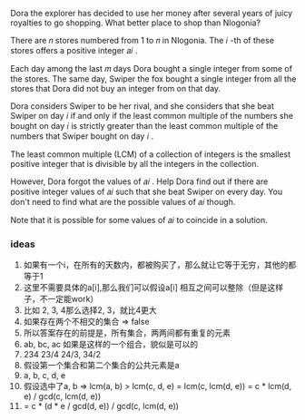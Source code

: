 Dora the explorer has decided to use her money after several years of juicy royalties to go shopping. What better place to shop than Nlogonia?

There are 𝑛
 stores numbered from 1
 to 𝑛
 in Nlogonia. The 𝑖
-th of these stores offers a positive integer 𝑎𝑖
.

Each day among the last 𝑚
 days Dora bought a single integer from some of the stores. The same day, Swiper the fox bought a single integer from all the stores that Dora did not buy an integer from on that day.

Dora considers Swiper to be her rival, and she considers that she beat Swiper on day 𝑖
 if and only if the least common multiple of the numbers she bought on day 𝑖
 is strictly greater than the least common multiple of the numbers that Swiper bought on day 𝑖
.

The least common multiple (LCM) of a collection of integers is the smallest positive integer that is divisible by all the integers in the collection.

However, Dora forgot the values of 𝑎𝑖
. Help Dora find out if there are positive integer values of 𝑎𝑖
 such that she beat Swiper on every day. You don't need to find what are the possible values of 𝑎𝑖
 though.

Note that it is possible for some values of 𝑎𝑖
 to coincide in a solution.

 ### ideas
 1. 如果有一个i，在所有的天数内，都被购买了，那么就让它等于无穷，其他的都等于1
 2. 这里不需要具体的a[i],那么我们可以假设a[i] 相互之间可以整除（但是这样子，不一定能work）
 3. 比如 2, 3, 4那么选择2, 3，就比4更大
 4. 如果存在两个不相交的集合 => false
 5. 所以答案存在的前提是，所有集合，两两间都有重复的元素
 6. ab, bc, ac 如果是这样的一个组合，貌似是可以的
 7. 234   23/4   24/3, 34/2
 8. 假设第一个集合和第二个集合的公共元素是a
 9. a, b, c, d, e 
 10. 假设选中了a, b => lcm(a, b) > lcm(c, d, e) = lcm(c, lcm(d, e)) = c * lcm(d, e) / gcd(c, lcm(d, e))
 11.   = c * (d * e / gcd(d, e)) / gcd(c, lcm(d, e))